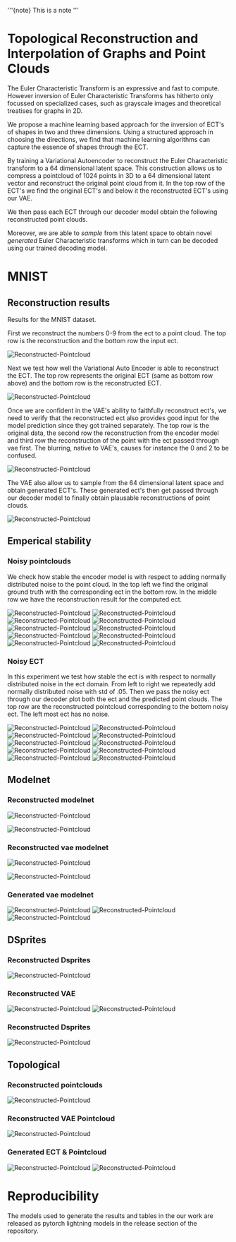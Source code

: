 
'''{note}
This is a note
'''

# Topological Reconstruction and Interpolation of Graphs and Point Clouds

The Euler Characteristic Transform is an expressive and fast to compute.
However inversion of Euler Characteristic Transforms has hitherto only focussed
on specialized cases, such as grayscale images and theoretical treatises for
graphs in 2D.

We propose a machine learning based approach for the inversion of ECT's of
shapes in two and three dimensions. Using a structured approach in choosing the
directions, we find that machine learning algorithms can capture the essence of
shapes through the ECT.

By training a Variational Autoencoder to reconstruct the Euler Characteristic
transform to a $64$ dimensional latent space. This construction allows us to
compress a pointcloud of $1024$ points in 3D to a $64$ dimensional latent
vector and reconstruct the original point cloud from it. In the top row of the
ECT's we find the original ECT's and below it the reconstructed ECT's using our
VAE.

<!--
![Reconstructed-Pointcloud-ECT](figures/reconstructed_modelnet/reconstructed_ect.png)
-->

We then pass each ECT through our decoder model obtain the following
reconstructed point clouds.

<!--
![Reconstructed-Pointcloud](figures/reconstructed_modelnet/orbit_cloud.gif) -->

Moreover, we are able to _sample_ from this latent space to obtain novel
_generated_ Euler Characteristic transforms which in turn can be decoded using
our trained decoding model.

<!--
![Reconstructed-Pointcloud-ECT](figures/generated_modelnet/generated_ect.png)
-->

<!-- ![Reconstructed-Pointcloud](figures/generated_modelnet/orbit_cloud.gif)
-->

# MNIST

## Reconstruction results
Results for the MNIST dataset. 

First we reconstruct the numbers 0-9 from the ect to a point cloud. 
The top row is the reconstruction and the bottom row the input ect. 

![Reconstructed-Pointcloud](figures/img/mnist/reconstructed_all.png)

Next we test how well the Variational Auto Encoder is able to reconstruct the 
ECT. The top row represents the original ECT (same as bottom row above) and the 
bottom row is the reconstructed ECT.

![Reconstructed-Pointcloud](figures/img/mnist/reconstructed_ect_vae.png)

Once we are confident in the VAE's ability to faithfully reconstruct ect's, we 
need to verify that the reconstructed ect also provides good input for the model 
prediction since they got trained separately. 
The top row is the original data, the second row the reconstruction from the 
encoder model and third row the reconstruction of the point with the ect passed 
through vae first. 
The blurring, native to VAE's, causes for instance the 0 and 2 to be confused. 

![Reconstructed-Pointcloud](figures/img/mnist/reconstructed_pointcloud_vae.png)

The VAE also allow us to sample from the 64 dimensional latent space and obtain 
generated ECT's. These generated ect's then get passed through our decoder model 
to finally obtain plausable reconstructions of point clouds. 


![Reconstructed-Pointcloud](figures/img/mnist/generated_samples_vae.png)

## Emperical stability
### Noisy pointclouds
We check how stable the encoder model is with respect to adding normally distributed
noise to the point cloud. In the top left we find the original ground truth with 
the corresponding ect in the bottom row. In the middle row we have the reconstruction 
result for the computed ect. 




![Reconstructed-Pointcloud](figures/img/mnist/stability_ambient_noise_0.png)
![Reconstructed-Pointcloud](figures/img/mnist/stability_ambient_noise_1.png)
![Reconstructed-Pointcloud](figures/img/mnist/stability_ambient_noise_2.png)
![Reconstructed-Pointcloud](figures/img/mnist/stability_ambient_noise_3.png)
![Reconstructed-Pointcloud](figures/img/mnist/stability_ambient_noise_4.png)
![Reconstructed-Pointcloud](figures/img/mnist/stability_ambient_noise_5.png)
![Reconstructed-Pointcloud](figures/img/mnist/stability_ambient_noise_6.png)
![Reconstructed-Pointcloud](figures/img/mnist/stability_ambient_noise_7.png)
![Reconstructed-Pointcloud](figures/img/mnist/stability_ambient_noise_8.png)
![Reconstructed-Pointcloud](figures/img/mnist/stability_ambient_noise_9.png)


### Noisy ECT
In this experiment we test how stable the ect is with respect to normally distributed 
noise in the ect domain.
From left to right we repeatedly add normally distributed noise with std of .05.
Then we pass the noisy ect through our decoder plot both the ect and the 
predicted point clouds. 
The top row are the reconstructed pointcloud corresponding to the bottom noisy 
ect. The left most ect has no noise. 

![Reconstructed-Pointcloud](figures/img/mnist/stability_ect_noise_0.png)
![Reconstructed-Pointcloud](figures/img/mnist/stability_ect_noise_1.png)
![Reconstructed-Pointcloud](figures/img/mnist/stability_ect_noise_2.png)
![Reconstructed-Pointcloud](figures/img/mnist/stability_ect_noise_3.png)
![Reconstructed-Pointcloud](figures/img/mnist/stability_ect_noise_4.png)
![Reconstructed-Pointcloud](figures/img/mnist/stability_ect_noise_5.png)
![Reconstructed-Pointcloud](figures/img/mnist/stability_ect_noise_6.png)
![Reconstructed-Pointcloud](figures/img/mnist/stability_ect_noise_7.png)
![Reconstructed-Pointcloud](figures/img/mnist/stability_ect_noise_8.png)
![Reconstructed-Pointcloud](figures/img/mnist/stability_ect_noise_9.png)


## Modelnet
### Reconstructed modelnet
![Reconstructed-Pointcloud](figures/img/modelnet/orbit_cloud.gif)

![Reconstructed-Pointcloud](figures/img/modelnet/reconstructed_pointcloud.png)

### Reconstructed vae modelnet
![Reconstructed-Pointcloud](figures/img/modelnet/reconstructed_ect.png)

![Reconstructed-Pointcloud](figures/img/modelnet/reconstructed_vae_pointcloud.png)


### Generated vae modelnet
![Reconstructed-Pointcloud](figures/img/modelnet/generated_ect.png)
![Reconstructed-Pointcloud](figures/img/modelnet/generated_pointcloud.png)
![Reconstructed-Pointcloud](figures/img/modelnet/generated_pointcloud.gif)



## DSprites

### Reconstructed Dsprites
![Reconstructed-Pointcloud](figures/img/dsprites/reconstructed_all.png)


### Reconstructed VAE

![Reconstructed-Pointcloud](figures/img/dsprites/reconstructed_ect_vae.png)
![Reconstructed-Pointcloud](figures/img/dsprites/reconstructed_pointcloud_vae.png)

### Reconstructed Dsprites
![Reconstructed-Pointcloud](figures/img/dsprites/generated_samples_vae.png)



## Topological 
### Reconstructed pointclouds
![Reconstructed-Pointcloud](figures/img/topological/reconstructed_pointcloud.gif)

### Reconstructed VAE Pointcloud
![Reconstructed-Pointcloud](figures/img/topological/reconstructed_vae_pointcloud.png)

### Generated ECT & Pointcloud
![Reconstructed-Pointcloud](figures/img/topological/generated_ect.png)
![Reconstructed-Pointcloud](figures/img/topological/generated_pointcloud.png)


# Reproducibility

The models used to generate the results and tables in the our work are released 
as pytorch lightning models in the release section of the repository.
